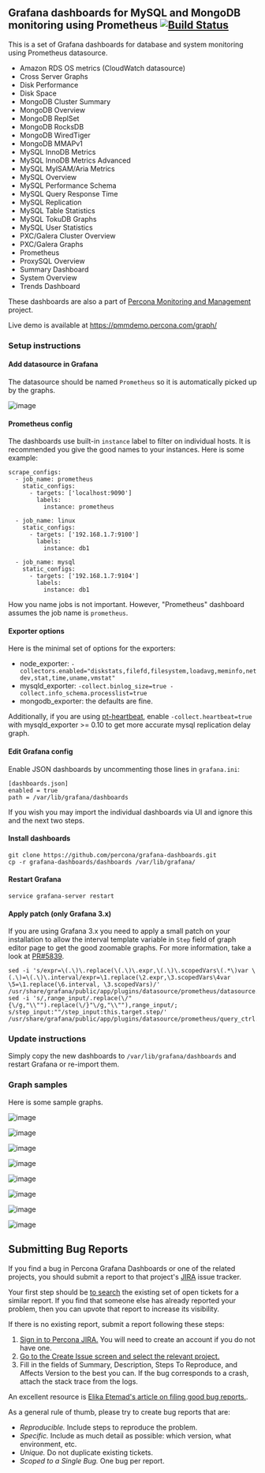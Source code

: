 ## Grafana dashboards for MySQL and MongoDB monitoring using Prometheus [![Build Status](https://travis-ci.org/percona/grafana-dashboards.svg?branch=master)](https://travis-ci.org/percona/grafana-dashboards)

This is a set of Grafana dashboards for database and system monitoring using Prometheus datasource.

 * Amazon RDS OS metrics (CloudWatch datasource)
 * Cross Server Graphs
 * Disk Performance
 * Disk Space
 * MongoDB Cluster Summary
 * MongoDB Overview
 * MongoDB ReplSet
 * MongoDB RocksDB
 * MongoDB WiredTiger
 * MongoDB MMAPv1
 * MySQL InnoDB Metrics
 * MySQL InnoDB Metrics Advanced
 * MySQL MyISAM/Aria Metrics
 * MySQL Overview
 * MySQL Performance Schema
 * MySQL Query Response Time
 * MySQL Replication
 * MySQL Table Statistics
 * MySQL TokuDB Graphs
 * MySQL User Statistics
 * PXC/Galera Cluster Overview
 * PXC/Galera Graphs
 * Prometheus
 * ProxySQL Overview
 * Summary Dashboard
 * System Overview
 * Trends Dashboard

These dashboards are also a part of [Percona Monitoring and Management](https://www.percona.com/doc/percona-monitoring-and-management/index.html) project.

Live demo is available at https://pmmdemo.percona.com/graph/

### Setup instructions

#### Add datasource in Grafana

The datasource should be named `Prometheus` so it is automatically picked up by the graphs.

![image](assets/datasource.png)

#### Prometheus config

The dashboards use built-in `instance` label to filter on individual hosts.
It is recommended you give the good names to your instances. Here is some example:

    scrape_configs:
      - job_name: prometheus
        static_configs:
          - targets: ['localhost:9090']
            labels:
              instance: prometheus

      - job_name: linux
        static_configs:
          - targets: ['192.168.1.7:9100']
            labels:
              instance: db1

      - job_name: mysql
        static_configs:
          - targets: ['192.168.1.7:9104']
            labels:
              instance: db1

How you name jobs is not important. However, "Prometheus" dashboard assumes the job name is `prometheus`.

#### Exporter options

Here is the minimal set of options for the exporters:

 * node_exporter: `-collectors.enabled="diskstats,filefd,filesystem,loadavg,meminfo,netdev,stat,time,uname,vmstat"`
 * mysqld_exporter: `-collect.binlog_size=true -collect.info_schema.processlist=true`
 * mongodb_exporter: the defaults are fine.

Additionally, if you are using [pt-heartbeat][pth], enable
`-collect.heartbeat=true` with mysqld_exporter >= 0.10 to get more accurate
mysql replication delay graph.

[pth]:https://www.percona.com/doc/percona-toolkit/2.2/pt-heartbeat.html

#### Edit Grafana config

Enable JSON dashboards by uncommenting those lines in `grafana.ini`:

    [dashboards.json]
    enabled = true
    path = /var/lib/grafana/dashboards

If you wish you may import the individual dashboards via UI and ignore this and the next two steps.

#### Install dashboards

    git clone https://github.com/percona/grafana-dashboards.git
    cp -r grafana-dashboards/dashboards /var/lib/grafana/

#### Restart Grafana

    service grafana-server restart

#### Apply patch (only Grafana 3.x)

If you are using Grafana 3.x you need to apply a small patch on your installation to allow the interval template variable in `Step` field of graph editor page
to get the good zoomable graphs. For more information, take a look at [PR#5839](https://github.com/grafana/grafana/pull/5839).

    sed -i 's/expr=\(.\)\.replace(\(.\)\.expr,\(.\)\.scopedVars\(.*\)var \(.\)=\(.\)\.interval/expr=\1.replace(\2.expr,\3.scopedVars\4var \5=\1.replace(\6.interval, \3.scopedVars)/' /usr/share/grafana/public/app/plugins/datasource/prometheus/datasource.js
    sed -i 's/,range_input/.replace(\/"{\/g,"\\"").replace(\/}"\/g,"\\""),range_input/; s/step_input:""/step_input:this.target.step/' /usr/share/grafana/public/app/plugins/datasource/prometheus/query_ctrl.js

### Update instructions

Simply copy the new dashboards to `/var/lib/grafana/dashboards` and restart Grafana or re-import them.

### Graph samples

Here is some sample graphs.

![image](assets/sample1.png)

![image](assets/sample2.png)

![image](assets/sample3.png)

![image](assets/sample4.png)

![image](assets/sample5.png)

![image](assets/sample6.png)

![image](assets/sample7.png)

![image](assets/sample8.png)


## Submitting Bug Reports

If you find a bug in Percona Grafana Dashboards  or one of the related projects, you should submit a report to that project's [JIRA](https://jira.percona.com) issue tracker.

Your first step should be [to search](https://jira.percona.com/issues/?jql=project%20%3D%20PMM%20AND%20component%20%3D%20%22Grafana%20Dashboards%22) the existing set of open tickets for a similar report. If you find that someone else has already reported your problem, then you can upvote that report to increase its visibility.

If there is no existing report, submit a report following these steps:

1. [Sign in to Percona JIRA.](https://jira.percona.com/login.jsp) You will need to create an account if you do not have one.
2. [Go to the Create Issue screen and select the relevant project.](https://jira.percona.com/secure/CreateIssueDetails!init.jspa?pid=11600&issuetype=1&priority=3&components=11307)
3. Fill in the fields of Summary, Description, Steps To Reproduce, and Affects Version to the best you can. If the bug corresponds to a crash, attach the stack trace from the logs.

An excellent resource is [Elika Etemad's article on filing good bug reports.](http://fantasai.inkedblade.net/style/talks/filing-good-bugs/).

As a general rule of thumb, please try to create bug reports that are:

- *Reproducible.* Include steps to reproduce the problem.
- *Specific.* Include as much detail as possible: which version, what environment, etc.
- *Unique.* Do not duplicate existing tickets.
- *Scoped to a Single Bug.* One bug per report.
